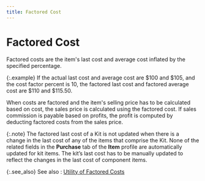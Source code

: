 ```yaml
---
title: Factored Cost
---
```


# Factored Cost


Factored costs are the item's last cost and average cost inflated by  the specified percentage.


{:.example}
If the actual last cost and average cost are  $100 and $105, and the cost factor percent is 10, the factored last cost  and factored average cost are $110 and $115.50.


When costs are factored and the item's selling price has to be calculated  based on cost, the sales price is calculated using the factored cost.  If sales commission is payable based on profits, the profit is computed  by deducting factored costs from the sales price.


{:.note}
The factored last cost of a Kit is not updated when there is a change  in the last cost of any of the items that comprise the Kit. None of the  related fields in the **Purchase**  tab of the **Item** profile are automatically  updated for kit items. The kit’s last cost has to be manually updated  to reflect the changes in the last cost of component items.


{:.see_also}
See also
: [Utility  of Factored Costs]({{site.mi_baseurl}}/misc/utility_of_factored_costs.html)
